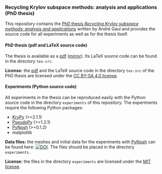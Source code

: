 ### Recycling Krylov subspace methods: analysis and applications (PhD thesis)

This repository contains the [PhD thesis *Recycling Krylov subspace methods: analysis and applications*](https://depositonce.tu-berlin.de/handle/11303/4444) written by André Gaul and provides the source code for all experiments as well as for the thesis itself.

#### PhD thesis (pdf and LaTeX source code)
The thesis is available as a [pdf](https://depositonce.tu-berlin.de/bitstream/11303/4444/1/gaul_andre.pdf) ([mirror](https://andre.gaul.io/downloads/phd-thesis-gaul.pdf)). Its LaTeX source code can be found in the directory `tex-src`.

**License:** the [pdf](https://depositonce.tu-berlin.de/bitstream/11303/4444/1/gaul_andre.pdf)  and the LaTeX source code in the directory `tex-src` of the PhD thesis are licensed under the [CC BY-SA 4.0 license](https://creativecommons.org/licenses/by-sa/4.0/deed.en_US).

#### Experiments (Python source code)
All experiments in the thesis can be reproduced easily with the Python source code in the directory `experiments` of this repository. The experiments require the following Python packages:
 * [KryPy](https://github.com/andrenarchy/krypy) (>=2.1.1)
 * [PseudoPy](https://github.com/andrenarchy/pseudopy) (>=1.2.1)
 * [PyNosh](https://github.com/nschloe/pynosh) (>=0.1.2)
 * matplotlib

**Data files:** the meshes and initial data for the experiments with [PyNosh](https://github.com/nschloe/pynosh) can be found here:
[![DOI](https://zenodo.org/badge/doi/10.5281/zenodo.11074.png)](http://dx.doi.org/10.5281/zenodo.11074). The files should be placed in the directory `experiments`.

**License:** the files in the directory `experiments` are licensed under the [MIT license](http://opensource.org/licenses/mit-license.php).
